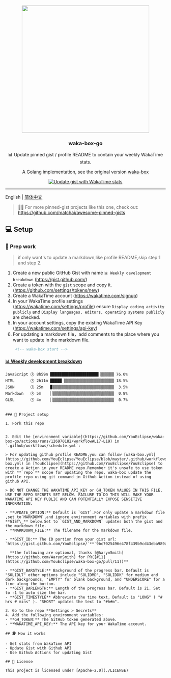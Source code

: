 #

<p align="center">
  <img width="400" src="https://user-images.githubusercontent.com/8252317/83985147-9afb2800-a96a-11ea-9841-eec3a1f61d75.png">
  <h3 align="center">waka-box-go</h3>
  <p align="center">📊 Update  pinned gist / profile README  to contain your weekly WakaTime stats. </p>
  <p align="center">  A Golang implementation, see the original version  <a href="https://github.com/matchai/waka-box">waka-box</a>
   <p align="center">
    <a href="https://github.com/YouEclipse/waka-box-go/workflows/Update%20gist%20with%20WakaTime%20stats/badge.svg?branch=master"><img src="https://github.com/YouEclipse/waka-box-go/workflows/Update%20gist%20with%20WakaTime%20stats/badge.svg?branch=master" alt="Update gist with WakaTime stats"></a>
  </p>
</p>

---

English | [简体中文](./README_zh.md)

> 📌✨ For more pinned-gist projects like this one, check out: https://github.com/matchai/awesome-pinned-gists

## 💻 Setup

### 🎒 Prep work

> if only want's to update a markdown,like profile README,skip step 1 and step 2.

1. Create a new public GitHub Gist with name `📊 Weekly development breakdown` (https://gist.github.com/)
1. Create a token with the `gist` scope and copy it. (https://github.com/settings/tokens/new)
1. Create a WakaTime account (https://wakatime.com/signup)
1. In your WakaTime profile settings (https://wakatime.com/settings/profile) ensure `Display coding activity publicly` and `Display languages, editors, operating systems publicly` are checked.
1. In your account settings, copy the existing WakaTime API Key (https://wakatime.com/settings/api-key)
1. For updating a markdown file，add comments to the place where you want to update in the markdown file.
   ```markdown
    <!-- waka-box start -->
#### <a href="https://gist.github.com/b054e7c4c7b10b2b5e6480a50cfc86ea" target="_blank">📊 Weekly development breakdown</a>
```text
JavaScript 🕓 8h59m █████████████████████▎▒▒▒▒▒▒ 76.0%
HTML       🕓 2h11m █████▏▒▒▒▒▒▒▒▒▒▒▒▒▒▒▒▒▒▒▒▒▒▒ 18.5%
JSON       🕓 25m   ▉▒▒▒▒▒▒▒▒▒▒▒▒▒▒▒▒▒▒▒▒▒▒▒▒▒▒▒  3.5%
Markdown   🕓 5m    ▏▒▒▒▒▒▒▒▒▒▒▒▒▒▒▒▒▒▒▒▒▒▒▒▒▒▒▒  0.8%
GLSL       🕓 4m    ▏▒▒▒▒▒▒▒▒▒▒▒▒▒▒▒▒▒▒▒▒▒▒▒▒▒▒▒  0.7%
```
<!-- Powered by https://github.com/YouEclipse/waka-box-go . -->
<!-- waka-box end -->
   ```

### 🚀 Project setup

1. Fork this repo
   

2. Edit the [environment variable](https://github.com/YouEclipse/waka-box-go/actions/runs/126970182/workflow#L17-L19) in `.github/workflows/schedule.yml`:

   > For updating github profile README,you can follow [waka-box.yml](https://github.com/YouEclipse/YouEclipse/blob/master/.github/workflows/waka-box.yml) in [YouEclipse](https://github.com/YouEclipse/YouEclipse) to create a Action in your README repo.Remember it's unsafe to use token with **`repo`** scope for updating the repo, waka-box update the profile repo using git command in Github Action instead of using github API.
   
   > DO NOT CHANGE THE WAKATIME_API_KEY or GH_TOKEN VALUES IN THIS FILE, USE THE REPO SECRETS SET BELOW. FAILURE TO DO THIS WILL MAKE YOUR WAKATIME API KEY PUBLIC AND CAN POTENTIALLY EXPOSE SENSITIVE INFORMATION.

   - **UPDATE_OPTION:** Default is `GIST`.For only update a markdown file ,set to`MARKDOWN`,and ignore environment variables with prefix **GIST\_** below.Set to `GIST_AND_MARKDOWN` updates both the gist and the markdown file.
   - **MARKDOWN_FILE:** The filename for the markdown file.

   - **GIST_ID:** The ID portion from your gist url: `https://gist.github.com/YouEclipse/`**`9bc7025496e478f439b9cd43eba989a4`**.

     **the following are optional, thanks [@AarynSmith](https://github.com/AarynSmith) for PR([#11](https://github.com/YouEclipse/waka-box-go/pull/11))**

   - **GIST_BARSTYLE:** Background of the progress bar. Default is "SOLIDLT" other options include "SOLIDMD", "SOLIDDK" for medium and dark backgrounds, "EMPTY" for blank background, and "UNDERSCORE" for a line along the bottom.
   - **GIST_BARLENGTH:** Length of the progress bar. Default is 21. Set to -1 to auto size the bar.
   - **GIST_TIMESTYLE** Abbreviate the time text. Default is "LONG" ( "# hrs # mins" ). "SHORT" updates the text to "#h#m".

3. Go to the repo **Settings > Secrets**
4. Add the following environment variables:
   - **GH_TOKEN:** The GitHub token generated above.
   - **WAKATIME_API_KEY:** The API key for your WakaTime account.

## 🕵️ How it works

- Get stats from WakaTime API
- Update Gist with Github API
- Use Github Actions for updating Gist

## 📄 License

This project is licensed under [Apache-2.0](./LICENSE)
